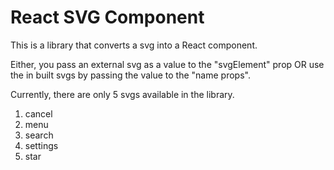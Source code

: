 # React SVG Component

This is a library that converts a svg into a React component.

Either, you pass an external svg as a value to the "svgElement" prop OR use the in built svgs by passing the value to the "name props".

Currently, there are only 5 svgs available in the library.
1. cancel
2. menu
3. search
4. settings
5. star

